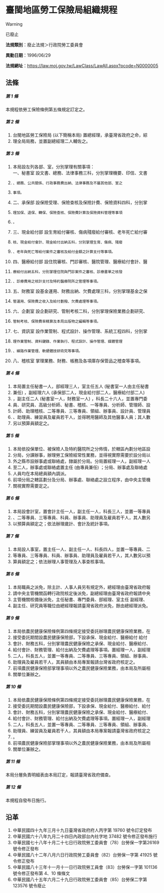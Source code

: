 # 臺閩地區勞工保險局組織規程


> [!WARNING]
> 已廢止


**法規類別**：廢止法規＞行政院勞工委員會

**異動日期**：1996/06/29  

**法規網址**：https://law.moj.gov.tw/LawClass/LawAll.aspx?pcode=N0000005



## 法條
##### 第 1 條
本規程依勞工保險條例第五條規定訂定之。

##### 第 2 條
1. 台閩地區勞工保險局 (以下簡稱本局) 置總經理，承臺灣省政府之命，綜
1. 理全局局務，並置副總經理二人輔佐之。

##### 第 3 條
1. 本局設左列各部、室，分別掌理有關事項：  
一、秘書室  設文書、總務、法律事務三科，分別掌理機要、印信、文書
1.     、總務、公共關係、行政事務費出納、法律事務及不屬其他部、室之
1.     事項。
1. 二、承保部  設保險受理、保險查核及保險計費、保險資料四科，分別掌
1.     理加保、退保、轉保、保險查核、保險費計算及保險資料管理等事項
1.     。
1. 三、現金給付部  設生育給付審核、傷病殘廢給付審核、老年死亡給付審
1.     核、現金給付會計、現金給付出納五科，分別掌理生育、傷病、殘廢
1.     、老年與死亡等給付案件之審核及給付金額之計算支付等事項。
1. 四、醫療給付部  設住院審核、門診審核、醫院管理、醫療給付會計、醫
1.     療給付出納五科，分別掌理住院與門診案件之審核、診療書單之核發
1.     、診療費用之核計支付及特約醫療院所之管理等事項。
1. 五、財務室  設基金運用、財務出納、欠費處理三科，分別掌理基金之保
1.     管運用、保險費之收入及給付劃撥、欠費處理等事項。
1. 六、企劃室  設企劃研究、管制考核二科，分別掌理保險業務企劃研究、
1.     管制考核、保險費率精算及本局出版物之編輯等事項。
1. 七、資訊室  設作業管制、程式設計、操作管理、系統工程四科，分別掌
1.     理作業管制、資料鍵錄、作業執行、程式設計、操作管理、媒體管理
1.     、線路作業管理、軟硬體技研術究等事項。
1. 八、稽核室  掌理業務、財務、帳務及各項庫存保管品之稽查等事項。

##### 第 4 條
1. 本局置主任秘書一人，部經理三人，室主任五人 (秘書室一人由主任秘書
1. 兼任) ，副經理六人 (承保部二人，現金給付部二人，醫療給付部二人)
1. ，副主任二人 (秘書室一人，財務室一人) ，科長二十六人，並置專門委
1. 員、研究員、高級分析師、秘書、稽核、一等專員、分析師、管理師、設
1. 計師、助理稽核、二等專員、三等專員、領組、辦事員、設計員、管理員
1. 、助理員、練習員及雇員若干人，並得聘用醫師及其他醫事人員；其人數
1. 另以預算員額定之。

##### 第 5 條
1. 本局依投保單位、被保險人及特約醫院所之分佈情，於轄區內劃分地區設
1. 分局，分課辦事，辦理勞工保險經常性業務，並得視實際需要於設分局以
1. 外之縣市設辦事處或聯絡處，隸屬於分局。分局置經理一人，副經理一人
1. 至二人，辦事處或聯絡處置主任 (由專員兼任) ；分局、辦事處及聯絡處
1. 人員均在本局總員額內調派。
1. 前項分局之轄區劃分及分局、辦事處、聯絡處之設立程序，由中央主管機
1. 關視實際需要定之。

##### 第 6 條
1. 本局設會計室，置會計主任一人，副主任一人，科長三人，並置一等專員
1. 、二等專員、三等專員、科員、辦事員、助理員及雇員若干人，其人數另
1. 以預算員額定之；依法辦理歲計、會計及統計事項。

##### 第 7 條
1. 本局設人事室，置主任一人、副主任一人、科長四人，並置一等專員、二
1. 等專員、三等專員、科員、辦事員、助理員及雇員若干人，其人數另以預
1. 算員額定之；依法辦理人事管理及人事查核事項。

##### 第 8 條
1. 本局職員之派免，除主計、人事人員另有規定外，總經理由臺灣省政府報
1. 請中央主管機關函轉行政院核定後派免，副總經理由臺灣省政府報請中央
1. 主管機關核備後派免，主任秘書、專門委員、部經理、室主任  副經理、
1. 副主任、研究員等職位由總經理報請臺灣省政府派免，餘由總經理派免。

##### 第 9 條
1. 本局依農民健康保險條例第四條規定接受委託辦理農民健康保險業務，在
1. 接受委託期間設農民健康保險部，下設承保、現金給付、醫療給付  給付
1. 會計、財務五科，分別掌理農民健康保險之承保、現金給付、醫療給付、
1. 給付會計、財務管理、給付出納及欠費處理等事項。置經理一人，副經理
1. 二人，科長五人，並置一等專員、二等專員、三等專員、領組、辦事員、
1. 助理員及雇員若干人，其員額由本局專案報請台灣省政府核定之。
1. 前項農民健康保險部掌理事項以外之農民健康保險業務，由本局及所屬相
1. 關單位兼辦之。

##### 第 10 條
1. 本局依農民健康保險條例第四條規定接受委託辦理農民健康保險業務，在
1. 接受委託期間設農民健康保險部，下設承保、現金給付、醫療給付、給付
1. 會計、財務五科，分別掌理農民健康保險之承保、現金給付、醫療給付、
1. 給付會計、財務管理、給付出納及欠費處理等事項。置經理一人，副經理
1. 二人，科長五人，並置一等專員、二等專員、三等專員、領組、辦事員、
1. 助理員、練習員及雇員若干人，其員額由本局專案報請臺灣省政府核定之
1. 。
1. 前項農民健康保險部掌理事項以外之農民健康保險業務，由本局及所屬相
1. 關單位兼辦之。

##### 第 11 條
本局分層負責明細表由本局訂定，報請臺灣省政府備查。

##### 第 12 條
本規程自發布日施行。

## 沿革
1. 中華民國四十九年三月十九日臺灣省政府府人丙字第 19760  號令訂定發布
1. 中華民國六十八年九月二十四日內政部台內社字地 37482  號令修正發布施行
1. 中華民國七十八年十月二十七日行政院勞工委員會（78）台勞保一字第26169 號令修正發布
1. 中華民國八十二年八月六日行政院勞工委員會（82）台勞保一字第 41925  號令修正發布
1. 中華民國八十三年十一月十一日行政院勞工員會（83）台勞保一字第 101136 號令修正發布第 4、10  條條文
1. 中華民國八十五年六月二十九日行政院勞工委員會（85）台勞保二字第123576  號令廢止
